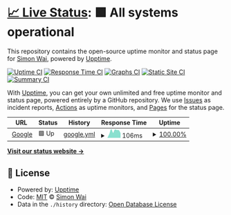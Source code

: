 # [📈 Live Status](https://waisimon.github.io/upptime): <!--live status--> **🟩 All systems operational**

This repository contains the open-source uptime monitor and status page for [Simon Wai](https://waisimon.github.io/upptime), powered by [Upptime](https://github.com/upptime/upptime).

[![Uptime CI](https://github.com/koj-co/upptime/workflows/Uptime%20CI/badge.svg)](https://github.com/koj-co/upptime/actions?query=workflow%3A%22Uptime+CI%22)
[![Response Time CI](https://github.com/koj-co/upptime/workflows/Response%20Time%20CI/badge.svg)](https://github.com/koj-co/upptime/actions?query=workflow%3A%22Response+Time+CI%22)
[![Graphs CI](https://github.com/koj-co/upptime/workflows/Graphs%20CI/badge.svg)](https://github.com/koj-co/upptime/actions?query=workflow%3A%22Graphs+CI%22)
[![Static Site CI](https://github.com/koj-co/upptime/workflows/Static%20Site%20CI/badge.svg)](https://github.com/koj-co/upptime/actions?query=workflow%3A%22Static+Site+CI%22)
[![Summary CI](https://github.com/koj-co/upptime/workflows/Summary%20CI/badge.svg)](https://github.com/koj-co/upptime/actions?query=workflow%3A%22Summary+CI%22)

With [Upptime](https://upptime.js.org), you can get your own unlimited and free uptime monitor and status page, powered entirely by a GitHub repository. We use [Issues](https://github.com/waisimon/upptime/issues) as incident reports, [Actions](https://github.com/waisimon/upptime/actions) as uptime monitors, and [Pages](https://waisimon.github.io/upptime) for the status page.

<!--start: status pages-->
<!-- This summary is generated by Upptime (https://github.com/upptime/upptime) -->
<!-- Do not edit this manually, your changes will be overwritten -->
<!-- prettier-ignore -->
| URL | Status | History | Response Time | Uptime |
| --- | ------ | ------- | ------------- | ------ |
| <img alt="" src="https://favicons.githubusercontent.com/www.google.com" height="13"> [Google](https://www.google.com) | 🟩 Up | [google.yml](https://github.com/waisimon/uptime/commits/HEAD/history/google.yml) | <details><summary><img alt="Response time graph" src="./graphs/google/response-time-week.png" height="20"> 106ms</summary><br><a href="https://waisimon.github.io/uptime/history/google"><img alt="Response time 93" src="https://img.shields.io/endpoint?url=https%3A%2F%2Fraw.githubusercontent.com%2Fwaisimon%2Fuptime%2FHEAD%2Fapi%2Fgoogle%2Fresponse-time.json"></a><br><a href="https://waisimon.github.io/uptime/history/google"><img alt="24-hour response time 68" src="https://img.shields.io/endpoint?url=https%3A%2F%2Fraw.githubusercontent.com%2Fwaisimon%2Fuptime%2FHEAD%2Fapi%2Fgoogle%2Fresponse-time-day.json"></a><br><a href="https://waisimon.github.io/uptime/history/google"><img alt="7-day response time 106" src="https://img.shields.io/endpoint?url=https%3A%2F%2Fraw.githubusercontent.com%2Fwaisimon%2Fuptime%2FHEAD%2Fapi%2Fgoogle%2Fresponse-time-week.json"></a><br><a href="https://waisimon.github.io/uptime/history/google"><img alt="30-day response time 100" src="https://img.shields.io/endpoint?url=https%3A%2F%2Fraw.githubusercontent.com%2Fwaisimon%2Fuptime%2FHEAD%2Fapi%2Fgoogle%2Fresponse-time-month.json"></a><br><a href="https://waisimon.github.io/uptime/history/google"><img alt="1-year response time 93" src="https://img.shields.io/endpoint?url=https%3A%2F%2Fraw.githubusercontent.com%2Fwaisimon%2Fuptime%2FHEAD%2Fapi%2Fgoogle%2Fresponse-time-year.json"></a></details> | <details><summary><a href="https://waisimon.github.io/uptime/history/google">100.00%</a></summary><a href="https://waisimon.github.io/uptime/history/google"><img alt="All-time uptime 100.00%" src="https://img.shields.io/endpoint?url=https%3A%2F%2Fraw.githubusercontent.com%2Fwaisimon%2Fuptime%2FHEAD%2Fapi%2Fgoogle%2Fuptime.json"></a><br><a href="https://waisimon.github.io/uptime/history/google"><img alt="24-hour uptime 100.00%" src="https://img.shields.io/endpoint?url=https%3A%2F%2Fraw.githubusercontent.com%2Fwaisimon%2Fuptime%2FHEAD%2Fapi%2Fgoogle%2Fuptime-day.json"></a><br><a href="https://waisimon.github.io/uptime/history/google"><img alt="7-day uptime 100.00%" src="https://img.shields.io/endpoint?url=https%3A%2F%2Fraw.githubusercontent.com%2Fwaisimon%2Fuptime%2FHEAD%2Fapi%2Fgoogle%2Fuptime-week.json"></a><br><a href="https://waisimon.github.io/uptime/history/google"><img alt="30-day uptime 100.00%" src="https://img.shields.io/endpoint?url=https%3A%2F%2Fraw.githubusercontent.com%2Fwaisimon%2Fuptime%2FHEAD%2Fapi%2Fgoogle%2Fuptime-month.json"></a><br><a href="https://waisimon.github.io/uptime/history/google"><img alt="1-year uptime 100.00%" src="https://img.shields.io/endpoint?url=https%3A%2F%2Fraw.githubusercontent.com%2Fwaisimon%2Fuptime%2FHEAD%2Fapi%2Fgoogle%2Fuptime-year.json"></a></details>

<!--end: status pages-->

[**Visit our status website →**](https://waisimon.github.io/uptime)

## 📄 License

- Powered by: [Upptime](https://github.com/upptime/upptime)
- Code: [MIT](./LICENSE) © [Simon Wai](https://waisimon.github.io/upptime)
- Data in the `./history` directory: [Open Database License](https://opendatacommons.org/licenses/odbl/1-0/)
